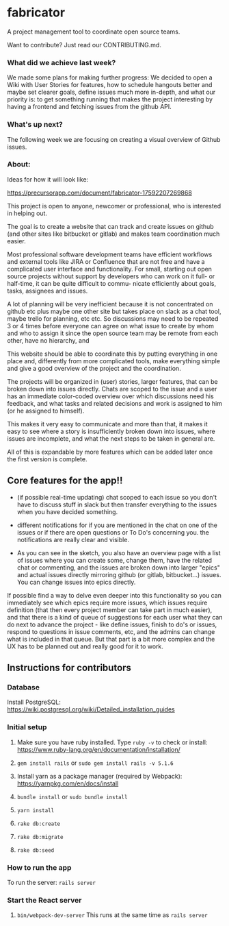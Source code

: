 # fabricator
A project management tool to coordinate open source teams.

Want to contribute? Just read our CONTRIBUTING.md.

### What did we achieve last week?

We made some plans for making further progress: We decided to open a Wiki with User Stories for features, how to schedule hangouts better and maybe set clearer goals, define issues much more in-depth, and what our priority is: to get something running that makes the project interesting by having a frontend and fetching issues from the github API.

### What's up next?

The following week we are focusing on creating a visual overview of Github issues.

### About:

Ideas for how it will look like:

https://precursorapp.com/document/fabricator-17592207269868

This project is open to anyone, newcomer or professional, who is interested in helping out.

The goal is to create a website that can track and create issues on github
(and other sites like bitbucket or gitlab) and makes team coordination much easier.

Most professional software development teams have efficient workflows and external tools like JIRA or Confluence
that are not free and have a complicated user interface and functionality. For small, starting out open source
projects without support by developers who can work on it full- or half-time, it can be quite difficult to commu-
nicate efficiently about goals, tasks, assignees and issues.

A lot of planning will be very inefficient because it is not concentrated on github etc plus maybe one other site but
takes place on slack as a chat tool, maybe trello for planning, etc etc. So discussions may need to be repeated 3
or 4 times before everyone can agree on what issue to create by whom and who to assign it since the open source
team may be remote from each other, have no hierarchy, and

This website should be able to coordinate this by putting everything in one place and, differently from
more complicated tools, make everything simple and give a good overview of the project and the coordination.

The projects will be organized in (user) stories, larger features, that can be broken down into issues directly.
Chats are scoped to the issue and a user has an immediate color-coded overview over which discussions need his
feedback, and what tasks and related decisions and work is assigned to him (or he assigned to himself).

This makes it very easy to communicate and more than that, it makes it easy to see where a story is insufficiently
broken down into issues, where issues are incomplete, and what the next steps to be taken in general are.

All of this is expandable by more features which can be added later once the first version is complete.

## Core features for the app!!
- (if possible real-time updating) chat scoped to each issue so you don't have to discuss stuff in slack but then transfer everything to the issues when you have decided something.

- different notifications for if you are mentioned in the chat on one of the issues or if there are open questions or To Do's concerning you. the notifications are really clear and visible.

- As you can see in the sketch, you also have an overview page with a list of issues where you can create some, change them, have the related chat or commenting, and the issues are broken down into larger "epics" and actual issues directly mirroring github (or gitlab, bitbucket...) issues. You can change issues into epics directly.

If possible find a way to delve even deeper into this functionality so you can immediately see which epics require more issues, which issues require definition (that then every project member can take part in much easier), and that there is a kind of queue of suggestions for each user what they can do next to advance the project - like define issues, finish to do's or issues, respond to questions in issue comments, etc, and the admins can change what is included in that queue. But that part is a bit more complex and the UX has to be planned out and really good for it to work.

## Instructions for contributors

### Database
Install PostgreSQL: https://wiki.postgresql.org/wiki/Detailed_installation_guides

### Initial setup
1. Make sure you have ruby installed. Type `ruby -v` to check or install: https://www.ruby-lang.org/en/documentation/installation/

2. `gem install rails` or `sudo gem install rails -v 5.1.6`

3. Install yarn as a package manager (required by Webpack): https://yarnpkg.com/en/docs/install

4. `bundle install` or `sudo bundle install`

5. `yarn install`

6. `rake db:create`

7. `rake db:migrate`

8. `rake db:seed`

### How to run the app

To run the server: `rails server`

### Start the React server
1. `bin/webpack-dev-server`
This runs at the same time as `rails server`
